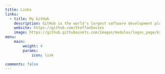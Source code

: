 ```yaml
---
title: Links
links:
  - title: My GitHub
    description: GitHub is the world's largest software development platform.
    website: https://github.com/SteffanDavies
    image: https://github.githubassets.com/images/modules/logos_page/GitHub-Mark.png
menu:
    main: 
        weight: 4
        params:
            icon: link

comments: false
---
```

